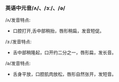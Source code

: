 ### 英语中元音/ʌ/、/ɜː/、/ə/

/ʌ/发音特点:

- 口腔打开,舌中部稍抬，唇形稍扁，发音短促。

/ɜː/发音特点:

- 舌中部稍隆起，口开约二分之一，唇形扁，发长音。

/ə/发音特点:

- 舌身平放，口腔肌肉放松，唇形自然张开，发短音。


